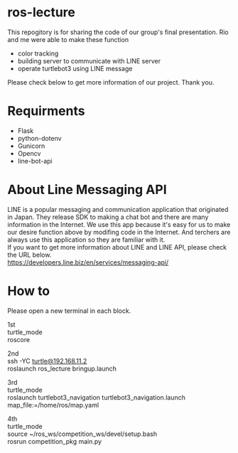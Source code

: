 # ros-lecture
This repogitory is for sharing the code of our group's final presentation. Rio and me were able to make these function
- color tracking
-  building server to communicate with LINE server
-  operate turtlebot3 using LINE message

Please check below to get more information of our project.
Thank you.

# Requirments
- Flask
- python-dotenv
- Gunicorn
- Opencv
- line-bot-api

# About Line Messaging API
LINE is a popular messaging and communication application that originated in Japan. They release SDK to making a chat bot and there are many information in the Internet. We use this app because it's easy for us to make our desire function above by modifing code in the Internet. And terchers are always use this application so they are familiar with it.  
If you want to get more information about LINE and LINE API, please check the URL below.  
https://developers.line.biz/en/services/messaging-api/

# How to
Please open a new terminal in each block.

1st  
turtle_mode  
roscore

2nd  
ssh -YC turtle@192.168.11.2  
roslaunch ros_lecture bringup.launch

3rd  
turtle_mode  
roslaunch turtlebot3_navigation turtlebot3_navigation.launch map_file:=/home/ros/map.yaml

4th  
turtle_mode  
source ~/ros_ws/competition_ws/devel/setup.bash  
rosrun competition_pkg main.py 
